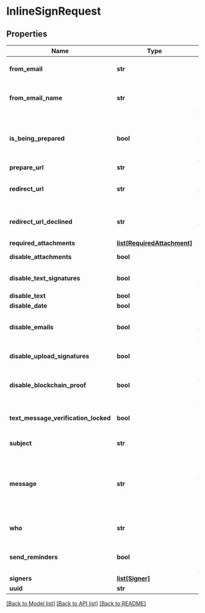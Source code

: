 # InlineSignRequest

## Properties
Name | Type | Description | Notes
------------ | ------------- | ------------- | -------------
**from_email** | **str** | Email of user sending the SignRequest (must be a validated email) | [optional] 
**from_email_name** | **str** | Name to be used in the &#x60;From&#x60; email header, e.g. &#x60;{from_email_name} &lt;no-reply@signrequest.com&gt;&#x60; | [optional] 
**is_being_prepared** | **bool** | Have the sender of a SignRequest prepare the document before sending the request out, see: [prepare using the web interface](#section/Preparing-a-document/Prepare-using-the-web-interface) | [optional] 
**prepare_url** | **str** |  | [optional] 
**redirect_url** | **str** | URL at which SignRequest will redirect to when a document is signed | [optional] 
**redirect_url_declined** | **str** | URL at which SignRequest will redirect to when a document is declined | [optional] 
**required_attachments** | [**list[RequiredAttachment]**](RequiredAttachment.md) |  | [optional] 
**disable_attachments** | **bool** | Disable uploading/adding of attachments | [optional] 
**disable_text_signatures** | **bool** | Disable usage of signatures generated by typing (text) | [optional] 
**disable_text** | **bool** | Disable adding of text | [optional] 
**disable_date** | **bool** | Disable adding of dates | [optional] 
**disable_emails** | **bool** | Disable all SignRequest status emails as well as the email that contains the signed documents | [optional] 
**disable_upload_signatures** | **bool** | Disable usage of uploaded signatures (images) | [optional] 
**disable_blockchain_proof** | **bool** | Disables storing timestamp proof hashes in blockchain integrations. | [optional] 
**text_message_verification_locked** | **bool** | When true a text message verification is needed before the signer can see the document | [optional] 
**subject** | **str** | Subject of SignRequest email | [optional] 
**message** | **str** | Message to include in SignRequest email, may contain the following html tags: &#x60;a&#x60;, &#x60;abbr&#x60;, &#x60;acronym&#x60;, &#x60;b&#x60;, &#x60;blockquote&#x60;, &#x60;code&#x60;, &#x60;em&#x60;, &#x60;i&#x60;, &#x60;ul&#x60;, &#x60;li&#x60;, &#x60;ol&#x60;, and &#x60;strong&#x60; | [optional] 
**who** | **str** | &#x60;m&#x60;: only me, &#x60;mo&#x60;: me and others, &#x60;o&#x60;: only others | [optional] 
**send_reminders** | **bool** | Automatically remind signers to sign a document, see: [automatic reminders](#section/Working-with-a-SignRequest/Automatic-reminders) | [optional] 
**signers** | [**list[Signer]**](Signer.md) |  | [optional] 
**uuid** | **str** |  | [optional] 

[[Back to Model list]](../README.md#documentation-for-models) [[Back to API list]](../README.md#documentation-for-api-endpoints) [[Back to README]](../README.md)


